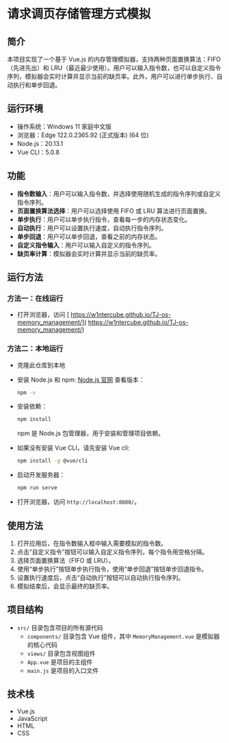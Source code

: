 # 请求调页存储管理方式模拟

## 简介

本项目实现了一个基于 Vue.js 的内存管理模拟器，支持两种页面置换算法：FIFO（先进先出）和 LRU（最近最少使用）。用户可以输入指令数，也可以自定义指令序列，模拟器会实时计算并显示当前的缺页率。此外，用户可以进行单步执行、自动执行和单步回退。

## 运行环境

- 操作系统：Windows 11 家庭中文版
- 浏览器：Edge 122.0.2365.92 (正式版本) (64 位)
- Node.js：20.13.1
- Vue CLI：5.0.8

## 功能

- **指令数输入**：用户可以输入指令数，并选择使用随机生成的指令序列或自定义指令序列。
- **页面置换算法选择**：用户可以选择使用 FIFO 或 LRU 算法进行页面置换。
- **单步执行**：用户可以单步执行指令，查看每一步的内存状态变化。
- **自动执行**：用户可以设置执行速度，自动执行指令序列。
- **单步回退**：用户可以单步回退，查看之前的内存状态。
- **自定义指令输入**：用户可以输入自定义的指令序列。
- **缺页率计算**：模拟器会实时计算并显示当前的缺页率。

## 运行方法

### 方法一：在线运行

- 打开浏览器，访问 [ https://w1ntercube.github.io/TJ-os-memory_management/]( https://w1ntercube.github.io/TJ-os-memory_management/)

### 方法二：本地运行

- 克隆此仓库到本地

- 安装 Node.js 和 npm:
  [Node.js 官网](https://nodejs.org/)
  查看版本：

  ```bash
  npm -v
  ```

- 安装依赖：

  ```bash
  npm install
  ```

  npm 是 Node.js 包管理器，用于安装和管理项目依赖。

- 如果没有安装 Vue CLI，请先安装 Vue cli:

  ```bash
  npm install -g @vue/cli
  ```

- 启动开发服务器：

  ```bash
  npm run serve
  ```

- 打开浏览器，访问 `http://localhost:8080/`。

## 使用方法

1. 打开应用后，在指令数输入框中输入需要模拟的指令数。
2. 点击“自定义指令”按钮可以输入自定义指令序列，每个指令用空格分隔。
3. 选择页面置换算法（FIFO 或 LRU）。
4. 使用“单步执行”按钮单步执行指令，使用“单步回退”按钮单步回退指令。
5. 设置执行速度后，点击“自动执行”按钮可以自动执行指令序列。
6. 模拟结束后，会显示最终的缺页率。

## 项目结构

- `src/` 目录包含项目的所有源代码
  - `components/` 目录包含 Vue 组件，其中 `MemoryManagement.vue` 是模拟器的核心代码
  - `views/` 目录包含视图组件
  - `App.vue` 是项目的主组件
  - `main.js` 是项目的入口文件

## 技术栈

- Vue.js
- JavaScript
- HTML
- CSS
